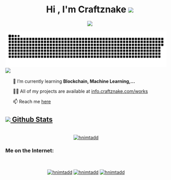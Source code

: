 <div id="user-content-toc">
  <ul align="center">
    <summary><h1 align="center"><b>Hi , I'm Craftznake </b><img src="https://media.giphy.com/media/hvRJCLFzcasrR4ia7z/giphy.gif" width="35"></h1></summary>
    <summary>
      <p align="center">
        <a href="https://info.craftznake.com"><img src="https://readme-typing-svg.herokuapp.com?font=Time+New+Roman&color=cyan&size=25&center=true&vCenter=true&width=600&height=100&lines=A+passionate+developer+from+Viet+Nam..&hearts;++;Self-taught+Developer,;Computer+Science+Student,;Love+to+learn+new+stuffs..<3"></a>
      </p>
    </summary>
  </ul>
</div>

<!--- snake -->
<div align="center">
  <picture>
    <source media="(prefers-color-scheme: dark)" srcset="https://raw.githubusercontent.com/hnimtadd/hnimtadd/output/github-contribution-grid-snake-dark.svg">
    <source media="(prefers-color-scheme: light)" srcset="https://raw.githubusercontent.com/hnimtadd/hnimtadd/output/github-contribution-grid-snake.svg">
    <img alt="my snake" src="https://raw.githubusercontent.com/hnimtadd/hnimtadd/output/github-contribution-grid-snake.svg">
  </picture>
</div>

<!--horizontal divider(gradiant)-->
<img src="https://user-images.githubusercontent.com/73097560/115834477-dbab4500-a447-11eb-908a-139a6edaec5c.gif">

<ul>
  <p>🌱 I’m currently learning <b>Blockchain, Machine Learning,...</b></p>
  <p>👨‍💻 All of my projects are available at <a href="https://info.craftznake.com/works" _target="blank">info.craftznake.com/works</a></p>
  <p>📫 Reach me <a href="mailto:minhdat15012002@gmail">here</a</p>
</ul>

<!--git hub stats-->
<h2><img src="https://media.giphy.com/media/iY8CRBdQXODJSCERIr/giphy.gif" width="35"><b> Github Stats </b></h2>
<br>
<div align="center">
  <a href="https://github.com/hnimtadd">
    <img src="https://github-readme-stats.vercel.app/api/top-langs?username=hnimtadd&show_icons=true&locale=en&layout=compact&line_height=20&title_color=7A7ADB&icon_color=2234AE&text_color=D3D3D3&bg_color=0,000000,130F40" width="375"  alt="hnimtadd"/>
  </a>
</div>

<!--public profile-->
<h3 align="left">Me on the Internet:</h3>
<br>
<p align="center">
  <a href="https://linkedin.com/in/hnimtadd" target="blank"><img align="center" src="https://raw.githubusercontent.com/rahuldkjain/github-profile-readme-generator/master/src/images/icons/Social/linked-in-alt.svg" alt="hnimtadd" height="30" width="40" /></a>
  <a href="https://fb.com/hnimtadd" target="blank"><img align="center" src="https://raw.githubusercontent.com/rahuldkjain/github-profile-readme-generator/master/src/images/icons/Social/facebook.svg" alt="hnimtadd" height="30" width="40" /></a>
  <a href="https://instagram.com/hnimtadd" target="blank"><img align="center" src="https://raw.githubusercontent.com/rahuldkjain/github-profile-readme-generator/master/src/images/icons/Social/instagram.svg" alt="hnimtadd" height="30" width="40" /></a>
</p>
